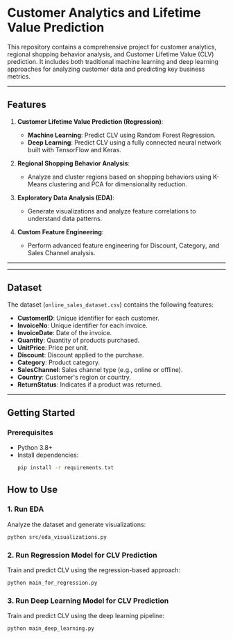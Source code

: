 # Customer Analytics and Lifetime Value Prediction

This repository contains a comprehensive project for customer analytics, regional shopping behavior analysis, and Customer Lifetime Value (CLV) prediction. It includes both traditional machine learning and deep learning approaches for analyzing customer data and predicting key business metrics.

---

## Features

1. **Customer Lifetime Value Prediction (Regression)**:
   - **Machine Learning**: Predict CLV using Random Forest Regression.
   - **Deep Learning**: Predict CLV using a fully connected neural network built with TensorFlow and Keras.
   
2. **Regional Shopping Behavior Analysis**:
   - Analyze and cluster regions based on shopping behaviors using K-Means clustering and PCA for dimensionality reduction.

3. **Exploratory Data Analysis (EDA)**:
   - Generate visualizations and analyze feature correlations to understand data patterns.

4. **Custom Feature Engineering**:
   - Perform advanced feature engineering for Discount, Category, and Sales Channel analysis.

---


---

## Dataset

The dataset (`online_sales_dataset.csv`) contains the following features:
- **CustomerID**: Unique identifier for each customer.
- **InvoiceNo**: Unique identifier for each invoice.
- **InvoiceDate**: Date of the invoice.
- **Quantity**: Quantity of products purchased.
- **UnitPrice**: Price per unit.
- **Discount**: Discount applied to the purchase.
- **Category**: Product category.
- **SalesChannel**: Sales channel type (e.g., online or offline).
- **Country**: Customer's region or country.
- **ReturnStatus**: Indicates if a product was returned.

---

## Getting Started

### Prerequisites

- Python 3.8+
- Install dependencies:
  ```bash
  pip install -r requirements.txt
  ```
## How to Use

### 1. Run EDA
Analyze the dataset and generate visualizations:
```bash
python src/eda_visualizations.py
```

### 2. Run Regression Model for CLV Prediction
Train and predict CLV using the regression-based approach:
```bash
python main_for_regression.py
```

### 3. Run Deep Learning Model for CLV Prediction
Train and predict CLV using the deep learning pipeline:
```bash
python main_deep_learning.py
```

